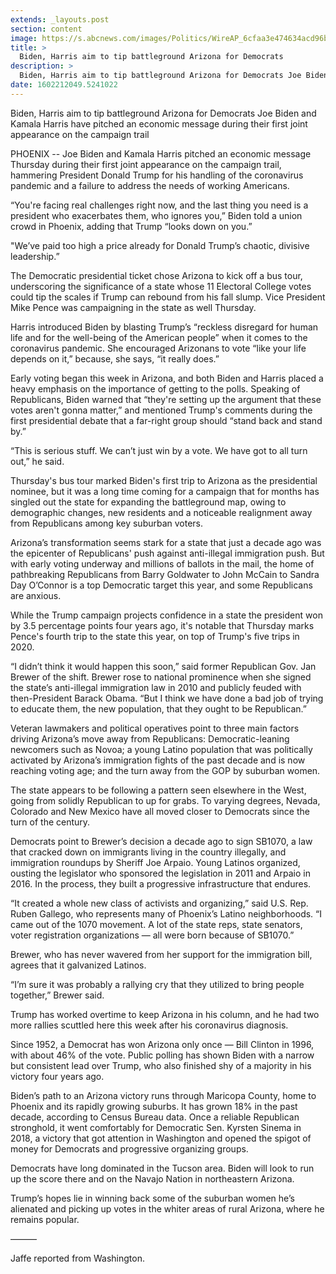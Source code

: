 ```yaml
--- 
extends: _layouts.post 
section: content 
image: https://s.abcnews.com/images/Politics/WireAP_6cfaa3e474634acd96b02f2725974624_16x9_992.jpg 
title: > 
  Biden, Harris aim to tip battleground Arizona for Democrats 
description: > 
  Biden, Harris aim to tip battleground Arizona for Democrats Joe Biden and Kamala Harris have pitched an economic message during their first joint appearance on the campaign trailPHOENIX -- Joe Biden and Kamala Harris pitched an economic message Thursday during their first joint appearance on the campaign trail, hammering President Donald Trump for his handling of the coronavirus pandemic and a failure to address the needs of working Americans.Harris introduced Biden by blasting Trump’s “reckless disregard for human life and for the well-being of the American people” when it comes to the coronavirus pandemic.Arizona’s transformation seems stark for a state that just a decade ago was the epicenter of Republicans' push against anti-illegal immigration push.Since 1952, a Democrat has won Arizona only once — Bill Clinton in 1996, with about 46% of the vote.Biden will look to run up the score there and on the Navajo Nation in northeastern Arizona. 
date: 1602212049.5241022 
--- 
```

Biden, Harris aim to tip battleground Arizona for Democrats Joe Biden and Kamala Harris have pitched an economic message during their first joint appearance on the campaign trail

PHOENIX -- Joe Biden and Kamala Harris pitched an economic message Thursday during their first joint appearance on the campaign trail, hammering President Donald Trump for his handling of the coronavirus pandemic and a failure to address the needs of working Americans.

“You're facing real challenges right now, and the last thing you need is a president who exacerbates them, who ignores you,” Biden told a union crowd in Phoenix, adding that Trump “looks down on you.”

"We’ve paid too high a price already for Donald Trump’s chaotic, divisive leadership.”

The Democratic presidential ticket chose Arizona to kick off a bus tour, underscoring the significance of a state whose 11 Electoral College votes could tip the scales if Trump can rebound from his fall slump. Vice President Mike Pence was campaigning in the state as well Thursday.

Harris introduced Biden by blasting Trump’s “reckless disregard for human life and for the well-being of the American people” when it comes to the coronavirus pandemic. She encouraged Arizonans to vote “like your life depends on it,” because, she says, “it really does.”

Early voting began this week in Arizona, and both Biden and Harris placed a heavy emphasis on the importance of getting to the polls. Speaking of Republicans, Biden warned that “they're setting up the argument that these votes aren't gonna matter,” and mentioned Trump's comments during the first presidential debate that a far-right group should “stand back and stand by.”

“This is serious stuff. We can’t just win by a vote. We have got to all turn out,” he said.

Thursday's bus tour marked Biden's first trip to Arizona as the presidential nominee, but it was a long time coming for a campaign that for months has singled out the state for expanding the battleground map, owing to demographic changes, new residents and a noticeable realignment away from Republicans among key suburban voters.

Arizona’s transformation seems stark for a state that just a decade ago was the epicenter of Republicans' push against anti-illegal immigration push. But with early voting underway and millions of ballots in the mail, the home of pathbreaking Republicans from Barry Goldwater to John McCain to Sandra Day O’Connor is a top Democratic target this year, and some Republicans are anxious.

While the Trump campaign projects confidence in a state the president won by 3.5 percentage points four years ago, it's notable that Thursday marks Pence's fourth trip to the state this year, on top of Trump's five trips in 2020.

“I didn’t think it would happen this soon,” said former Republican Gov. Jan Brewer of the shift. Brewer rose to national prominence when she signed the state’s anti-illegal immigration law in 2010 and publicly feuded with then-President Barack Obama. “But I think we have done a bad job of trying to educate them, the new population, that they ought to be Republican.”

Veteran lawmakers and political operatives point to three main factors driving Arizona’s move away from Republicans: Democratic-leaning newcomers such as Novoa; a young Latino population that was politically activated by Arizona’s immigration fights of the past decade and is now reaching voting age; and the turn away from the GOP by suburban women.

The state appears to be following a pattern seen elsewhere in the West, going from solidly Republican to up for grabs. To varying degrees, Nevada, Colorado and New Mexico have all moved closer to Democrats since the turn of the century.

Democrats point to Brewer’s decision a decade ago to sign SB1070, a law that cracked down on immigrants living in the country illegally, and immigration roundups by Sheriff Joe Arpaio. Young Latinos organized, ousting the legislator who sponsored the legislation in 2011 and Arpaio in 2016. In the process, they built a progressive infrastructure that endures.

“It created a whole new class of activists and organizing,” said U.S. Rep. Ruben Gallego, who represents many of Phoenix’s Latino neighborhoods. “I came out of the 1070 movement. A lot of the state reps, state senators, voter registration organizations — all were born because of SB1070.”

Brewer, who has never wavered from her support for the immigration bill, agrees that it galvanized Latinos.

“I’m sure it was probably a rallying cry that they utilized to bring people together,” Brewer said.

Trump has worked overtime to keep Arizona in his column, and he had two more rallies scuttled here this week after his coronavirus diagnosis.

Since 1952, a Democrat has won Arizona only once — Bill Clinton in 1996, with about 46% of the vote. Public polling has shown Biden with a narrow but consistent lead over Trump, who also finished shy of a majority in his victory four years ago.

Biden’s path to an Arizona victory runs through Maricopa County, home to Phoenix and its rapidly growing suburbs. It has grown 18% in the past decade, according to Census Bureau data. Once a reliable Republican stronghold, it went comfortably for Democratic Sen. Kyrsten Sinema in 2018, a victory that got attention in Washington and opened the spigot of money for Democrats and progressive organizing groups.

Democrats have long dominated in the Tucson area. Biden will look to run up the score there and on the Navajo Nation in northeastern Arizona.

Trump’s hopes lie in winning back some of the suburban women he’s alienated and picking up votes in the whiter areas of rural Arizona, where he remains popular.

———

Jaffe reported from Washington.